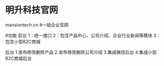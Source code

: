 # 明升科技官网
mansiontech.cn
#一般企业官网

#功能
前台
1：统一接口
2：包含产品中心、公司介绍、企业行业新闻等模块
3：包含小型B2C商城

后台
1.发布修改删除产品
2.发布修改删除公司介绍
3.集成微信后台
4.集成小型B2C商城后台
